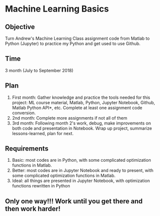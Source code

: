 # Machine Learning Basics

## Objective
Turn Andrew's Machine Learning Class assignment code from Matlab to Python (Jupyter) to practice my Python and get used to use Github.

## Time
3 month (July to September 2018)

## Plan
1. First month: Gather knowledge and practice the tools needed for this project: ML course material, Matlab, Python, Jupyter Notebook, Github, Matlab Python API*, etc. Complete at least one assignment code conversion.
2. 2nd month: Complete more assignments if not all of them
3. 3rd month: Following month 2's work, debug, make improvements on both code and presentation in Notebook. Wrap up project, summarize lessons-learned, plan for next.

## Requirements
1. Basic: most codes are in Python, with some complicated optimization functions in Matlab.
2. Better: most codes are in Jupyter Notebook and ready to present, with some complicated optimization functions in Matlab.
3. Ideal: all things are presented in Jupyter Notebook, with optimization functions rewritten in Python

## Only one way!!! Work until you get there and then work harder! 
